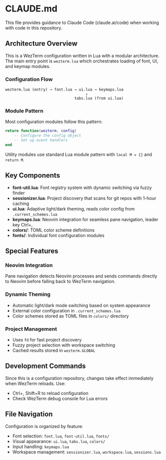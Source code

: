 # CLAUDE.md

This file provides guidance to Claude Code (claude.ai/code) when working with code in this repository.

## Architecture Overview

This is a WezTerm configuration written in Lua with a modular architecture. The main entry point is `wezterm.lua` which orchestrates loading of font, UI, and keymap modules.

### Configuration Flow
```
wezterm.lua (entry) → font.lua → ui.lua → keymaps.lua
                                    ↓
                               tabs.lua (from ui.lua)
```

### Module Pattern
Most configuration modules follow this pattern:
```lua
return function(wezterm, config)
    -- Configure the config object
    -- Set up event handlers
end
```

Utility modules use standard Lua module pattern with `local M = {}` and `return M`.

## Key Components

- **font-util.lua**: Font registry system with dynamic switching via fuzzy finder
- **sessionizer.lua**: Project discovery that scans for git repos with 1-hour caching
- **ui.lua**: Adaptive light/dark theming, reads color config from `.current_schemes.lua`
- **keymaps.lua**: Neovim integration for seamless pane navigation, leader key Ctrl+,
- **colors/**: TOML color scheme definitions
- **fonts/**: Individual font configuration modules

## Special Features

### Neovim Integration
Pane navigation detects Neovim processes and sends commands directly to Neovim before falling back to WezTerm navigation.

### Dynamic Theming  
- Automatic light/dark mode switching based on system appearance
- External color configuration in `.current_schemes.lua`
- Color schemes stored as TOML files in `colors/` directory

### Project Management
- Uses `fd` for fast project discovery
- Fuzzy project selection with workspace switching
- Cached results stored in `wezterm.GLOBAL`

## Development Commands

Since this is a configuration repository, changes take effect immediately when WezTerm reloads. Use:
- Ctrl+, Shift+R to reload configuration
- Check WezTerm debug console for Lua errors

## File Navigation

Configuration is organized by feature:
- Font selection: `font.lua`, `font-util.lua`, `fonts/`
- Visual appearance: `ui.lua`, `tabs.lua`, `colors/`
- Input handling: `keymaps.lua`
- Workspace management: `sessionizer.lua`, `workspace.lua`, `sessions.lua`